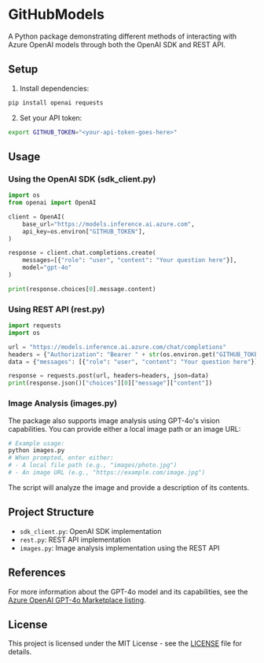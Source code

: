 # GitHubModels

A Python package demonstrating different methods of interacting with Azure OpenAI models through both the OpenAI SDK and REST API.

## Setup

1. Install dependencies:
```bash
pip install openai requests
```

2. Set your API token:
```bash
export GITHUB_TOKEN="<your-api-token-goes-here>"
```

## Usage

### Using the OpenAI SDK (sdk_client.py)

```python
import os
from openai import OpenAI

client = OpenAI(
    base_url="https://models.inference.ai.azure.com",
    api_key=os.environ["GITHUB_TOKEN"],
)

response = client.chat.completions.create(
    messages=[{"role": "user", "content": "Your question here"}],
    model="gpt-4o"
)

print(response.choices[0].message.content)
```

### Using REST API (rest.py)

```python
import requests
import os

url = "https://models.inference.ai.azure.com/chat/completions"
headers = {"Authorization": "Bearer " + str(os.environ.get("GITHUB_TOKEN"))}
data = {"messages": [{"role": "user", "content": "Your question here"}], "model": "gpt-4o"}

response = requests.post(url, headers=headers, json=data)
print(response.json()["choices"][0]["message"]["content"])
```

### Image Analysis (images.py)

The package also supports image analysis using GPT-4o's vision capabilities. You can provide either a local image path or an image URL:

```python
# Example usage:
python images.py
# When prompted, enter either:
# - A local file path (e.g., "images/photo.jpg")
# - An image URL (e.g., "https://example.com/image.jpg")
```

The script will analyze the image and provide a description of its contents.

## Project Structure

- `sdk_client.py`: OpenAI SDK implementation
- `rest.py`: REST API implementation
- `images.py`: Image analysis implementation using the REST API

## References

For more information about the GPT-4o model and its capabilities, see the [Azure OpenAI GPT-4o Marketplace listing](https://github.com/marketplace/models/azure-openai/gpt-4o).

## License

This project is licensed under the MIT License - see the [LICENSE](LICENSE) file for details.